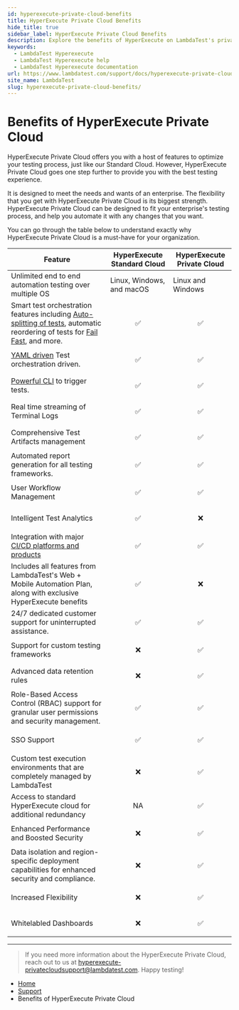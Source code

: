 ```yaml
---
id: hyperexecute-private-cloud-benefits
title: HyperExecute Private Cloud Benefits
hide_title: true
sidebar_label: HyperExecute Private Cloud Benefits
description: Explore the benefits of HyperExecute on LambdaTest's private cloud for powerful automation testing.
keywords:
  - LambdaTest Hyperexecute
  - LambdaTest Hyperexecute help
  - LambdaTest Hyperexecute documentation
url: https://www.lambdatest.com/support/docs/hyperexecute-private-cloud-benefits/
site_name: LambdaTest
slug: hyperexecute-private-cloud-benefits/
---
```


<script type="application/ld+json"
      dangerouslySetInnerHTML={{ __html: JSON.stringify({
       "@context": "https://schema.org",
        "@type": "BreadcrumbList",
        "itemListElement": [{
          "@type": "ListItem",
          "position": 1,
          "name": "Home",
          "item": "https://www.lambdatest.com"
        },{
          "@type": "ListItem",
          "position": 2,
          "name": "Support",
          "item": "https://www.lambdatest.com/support/docs/"
        },{
          "@type": "ListItem",
          "position": 3,
          "name": "HyperExecute Concepts",
          "item": "https://www.lambdatest.com/support/docs/benefits-of-hyperexecute-private-cloud/"
        }]
      })
    }}
></script>

# Benefits of HyperExecute Private Cloud

HyperExecute Private Cloud offers you with a host of features to optimize your testing process, just like our Standard Cloud. However, HyperExecute Private Cloud goes one step further to provide you with the best testing experience. 

It is designed to meet the needs and wants of an enterprise. The flexibility that you get with HyperExecute Private Cloud is its biggest strength. HyperExecute Private Cloud can be designed to fit your enterprise's testing process, and help you automate it with any changes that you want. 

You can go through the table below to understand exactly why HyperExecute Private Cloud is a must-have for your organization.

| Feature | HyperExecute Standard Cloud | HyperExecute Private Cloud |
| --------| --------------------------- | -------------------------- |
| Unlimited end to end automation testing over multiple OS | Linux, Windows, and macOS | Linux and Windows |
| Smart test orchestration features including [Auto-splitting of tests](/support/docs/hyperexecute-auto-split-strategy/), automatic reordering of tests for [Fail Fast](/support/docs/hyperexecute-failfast/), and more. | <p align="center">✅</p> | <p align="center">✅</p> |
| [YAML driven](/support/docs/deep-dive-into-hyperexecute-yaml/) Test orchestration driven. | <p align="center">✅</p> | <p align="center">✅</p> |
| [Powerful CLI](/support/docs/hyperexecute-cli-run-tests-on-hyperexecute-grid/) to trigger tests. | <p align="center">✅</p> | <p align="center">✅</p> |
| Real time streaming of Terminal Logs | <p align="center">✅</p> | <p align="center">✅</p> |
| Comprehensive Test Artifacts management | <p align="center">✅</p> | <p align="center">✅</p> |
| Automated report generation for all testing frameworks. | <p align="center">✅</p> | <p align="center">✅</p> |
| User Workflow Management | <p align="center">✅</p> | <p align="center">✅</p> |
| Intelligent Test Analytics | <p align="center">✅</p> | <p align="center"> ❌</p> |
| Integration with major [CI/CD platforms and products](/support/docs/integration-with-hyperexecute/) | <p align="center">✅</p> | <p align="center">✅</p> |
| Includes all features from LambdaTest's Web + Mobile Automation Plan, along with exclusive HyperExecute benefits | <p align="center">✅</p> | <p align="center"> ❌</p> |
| 24/7 dedicated customer support for uninterrupted assistance. | <p align="center">✅</p> | <p align="center">✅</p> |
| Support for custom testing frameworks | <p align="center"> ❌</p> | <p align="center">✅</p> |
| Advanced data retention rules | <p align="center"> ❌</p> | <p align="center">✅</p> |
| Role-Based Access Control (RBAC) support for granular user permissions and security management. | <p align="center">✅</p> | <p align="center">✅</p> |
| SSO Support | <p align="center">✅</p> | <p align="center">✅</p> |
| Custom test execution environments that are completely managed by LambdaTest | <p align="center"> ❌</p> | <p align="center">✅</p> |
| Access to standard HyperExecute cloud for additional redundancy | <p align="center">NA</p> | <p align="center">✅</p> |
| Enhanced Performance and Boosted Security | <p align="center"> ❌</p> | <p align="center">✅</p> |
| Data isolation and region-specific deployment capabilities for enhanced security and compliance. | <p align="center"> ❌</p> | <p align="center">✅</p> |
| Increased Flexibility | <p align="center"> ❌</p> | <p align="center">✅</p> |
| Whitelabled Dashboards | <p align="center"> ❌</p> | <p align="center">✅</p> |

***

> If you need more information about the HyperExecute Private Cloud, reach out to us at [hyperexecute-privatecloudsupport@lambdatest.com](mailto:hyperexecute-privatecloudsupport@lambdatest.com). Happy testing!


<nav aria-label="breadcrumbs">
  <ul className="breadcrumbs">
    <li className="breadcrumbs__item">
      <a className="breadcrumbs__link" target="_self" href="https://www.lambdatest.com">
        Home
      </a>
    </li>
    <li className="breadcrumbs__item">
      <a className="breadcrumbs__link" target="_self" href="https://www.lambdatest.com/support/docs/">
        Support
      </a>
    </li>
    <li className="breadcrumbs__item breadcrumbs__item--active">
      <span className="breadcrumbs__link">
        Benefits of HyperExecute Private Cloud
      </span>
    </li>
  </ul>
</nav>